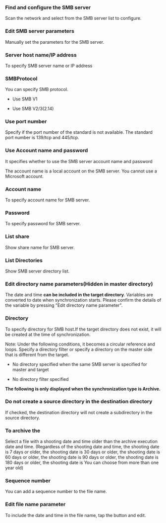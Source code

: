 ### Find and configure the SMB server

Scan the network and select from the SMB server list to configure. 

### Edit SMB server parameters

Manually set the parameters for the SMB server. 

### Server host name/IP address

To specify SMB server name or IP address 

### SMBProtocol

You can specify SMB protocol.

- Use SMB V1

- Use SMB V2/3(2.14) 

### Use port number

Specify if the port number of the standard is not available. The standard port number is 139/tcp and 445/tcp. 

### Use Account name and password

It specifies whether to use the SMB server account name and password

The account name is a local account on the SMB server. You cannot use a Microsoft account. 

### Account name

To specify account name for SMB server. 

### Password

To specify password for SMB server. 

### List share

Show share name for SMB server.  

### List Directories

Show SMB server directory list.  

### Edit directory name parameters(Hidden in master directory)

The date and time **can be included in the target directory**. Variables are converted to date when synchronization starts. Please confirm the details of the variable by pressing "Edit directory name parameter". 

### Directory

To specify directory for SMB host.If the target directory does not exist, it will be created at the time of synchronization.

Note: Under the following conditions, it becomes a circular reference and loops. Specify a directory filter or specify a directory on the master side that is different from the target.

- No directory specified when the same SMB server is specified for master and target

- No directory filter specified

**The following is only displayed when the synchronization type is Archive.**

### Do not create a source directory in the destination directory

If checked, the destination directory will not create a subdirectory in the source directory.

### To archive the

Select a file with a shooting date and time older than the archive execution date and time. (Regardless of the shooting date and time, the shooting date is 7 days or older, the shooting date is 30 days or older, the shooting date is 60 days or older, the shooting date is 90 days or older, the shooting date is 180 days or older, the shooting date is You can choose from more than one year old) 

### Sequence number

You can add a sequence number to the file name. 

### Edit file name parameter

To include the date and time in the file name, tap the button and edit.